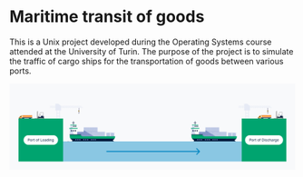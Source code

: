 # Maritime transit of goods
This is a Unix project developed during the Operating Systems course attended at the University of Turin. The purpose of the project is to simulate the traffic of cargo ships for the transportation of goods between various ports.

<p align="center">
<img src="port_to_port shipments.png" alt="Port to port image" width="1023">
</p>
